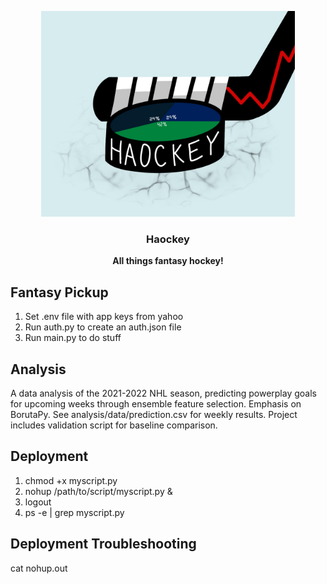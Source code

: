 <p align="center">
  <a href="https://github.com/harin329/Haockey">
    <img src="./Haockey.png" alt="Logo" height="329" resize>
  </a>

  <h3 align="center">Haockey</h3>

  <p align="center">
    <strong>All things fantasy hockey!</strong>
  </p>
</p>

## Fantasy Pickup

1. Set .env file with app keys from yahoo
2. Run auth.py to create an auth.json file
3. Run main.py to do stuff

## Analysis

A data analysis of the 2021-2022 NHL season, predicting powerplay goals for upcoming weeks through ensemble feature selection. Emphasis on BorutaPy. See analysis/data/prediction.csv for weekly results. Project includes validation script for baseline comparison.

## Deployment

1. chmod +x myscript.py
2. nohup /path/to/script/myscript.py &
3. logout
4. ps -e | grep myscript.py

## Deployment Troubleshooting
cat nohup.out